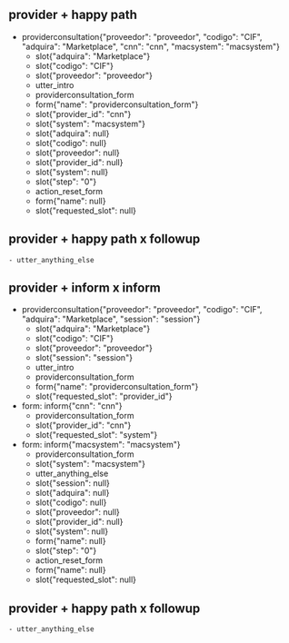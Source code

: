 ## provider + happy path
* providerconsultation{"proveedor": "proveedor", "codigo": "CIF", "adquira": "Marketplace", "cnn": "cnn", "macsystem": "macsystem"}
    - slot{"adquira": "Marketplace"}
    - slot{"codigo": "CIF"}
    - slot{"proveedor": "proveedor"}
    - utter_intro
    - providerconsultation_form
    - form{"name": "providerconsultation_form"}
    - slot{"provider_id": "cnn"}
    - slot{"system": "macsystem"}
    - slot{"adquira": null}
    - slot{"codigo": null}
    - slot{"proveedor": null}
    - slot{"provider_id": null}
    - slot{"system": null}
    - slot{"step": "0"}
    - action_reset_form
    - form{"name": null}
    - slot{"requested_slot": null}

## provider + happy path x followup
    - utter_anything_else
 
## provider + inform x inform
* providerconsultation{"proveedor": "proveedor", "codigo": "CIF", "adquira": "Marketplace", "session": "session"}
    - slot{"adquira": "Marketplace"}
    - slot{"codigo": "CIF"}
    - slot{"proveedor": "proveedor"}
    - slot{"session": "session"}
    - utter_intro
    - providerconsultation_form
    - form{"name": "providerconsultation_form"}
    - slot{"requested_slot": "provider_id"}
* form: inform{"cnn": "cnn"}
    - providerconsultation_form
    - slot{"provider_id": "cnn"}
    - slot{"requested_slot": "system"}
* form: inform{"macsystem": "macsystem"}
    - providerconsultation_form
    - slot{"system": "macsystem"}
    - utter_anything_else
    - slot{"session": null}
    - slot{"adquira": null}
    - slot{"codigo": null}
    - slot{"proveedor": null}
    - slot{"provider_id": null}
    - slot{"system": null}
    - form{"name": null}
    - slot{"step": "0"}
    - action_reset_form
    - form{"name": null}
    - slot{"requested_slot": null}

## provider + happy path x followup
    - utter_anything_else

